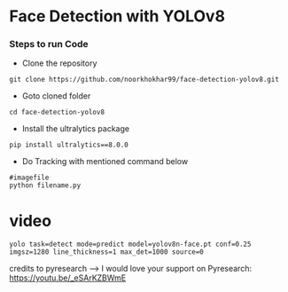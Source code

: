 # Face Detection with YOLOv8

### Steps to run Code

- Clone the repository
```
git clone https://github.com/noorkhokhar99/face-detection-yolov8.git
```

- Goto cloned folder
```
cd face-detection-yolov8
```

- Install the ultralytics package
```
pip install ultralytics==8.0.0
```

- Do Tracking with mentioned command below
```
#imagefile
python filename.py
```
# video 
```
yolo task=detect mode=predict model=yolov8n-face.pt conf=0.25 imgsz=1280 line_thickness=1 max_det=1000 source=0
```
credits to pyresearch -->
 I would love your support on Pyresearch: https://youtu.be/_eSArKZBWmE
